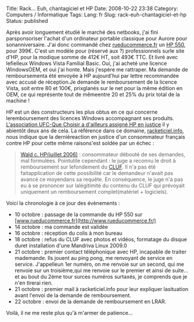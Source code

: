 Title: Rack... Euh, chantagiciel et HP
Date: 2008-10-22 23:38
Category: Computers / Informatique
Tags:
Lang: fr
Slug: rack-euh-chantagiciel-et-hp
Status: published

Après avoir longuement étudié le marché des netbooks, j'ai fini parsponsoriser l'achat d'un ordinateur portable classique pour Aurore pour sonanniversaire. J'ai donc commandé chez [rueducommerce.fr](http://www.rueducommerce.fr) un [HP 550](http://h10010.www1.hp.com/wwpc/fr/fr/sm/WF06a/321957-321957-64295-89315-89315-3764998.html), pour 399€. C'est un modèle pour (réservé aux ?) professionnels surle site d'HP, pour la modique somme de 412€ HT, soit 493€ TTC. Et livré avec lefielleux Windows Vista Familial Basic. Oui, j'ai acheté une licence WindowsOEM, et oui j'ai honte. Mais j'espère me rattraper. Ma demande de remboursementa été envoyée à HP aujourd'hui par lettre recommandée avec accusé de réception.Je demande le remboursement de la licence Vista, soit entre 80 et 100€, prixglanés sur le net pour la même édition en OEM, ce qui représente tout de mêmeentre 20 et 25% du prix total de la machine !

HP est un des constructeurs les plus obtus en ce qui concerne leremboursement des licences Windows accompagnant ses produits. [L'association UFC-Que Choisir a d'ailleurs assigné HP en justice](http://www.quechoisir.org/Position.jsp?id=Ressources:Positions:D5AEF50387DEA911C1257244003D9415&categorie=NoeudPClassement:EEBD39FA924319E6C1256F0100349092&catcss=IMA201) il y abientôt deux ans de cela. La référence dans ce domaine, [racketiciel.info](/documentation/positions), nous indique que la dernièreaction en justice d'un consommateur français contre HP pour cette même raisons'est soldée par un échec :

> [Wald c. HP(juillet 2006)](http://www.aful.org/media/document/JugementSW060705.pdf) : consommateur débouté de ses demandes, mal formulées. Pointutile cependant : le juge a reconnu le droit à remboursement sur lefondement du [CLUF](http://www.racketiciel.info/documentation/glossaire#cluf "\"Contrat"). Il n'a pas été faitapplication de cette possibilité car le demandeur n'avait pas avancé ce moyendans sa requête. En conséquence, le juge n'a pas eu à se prononcer sur lalégitimité du contenu du CLUF qui prévoyait uniquement un remboursement complet(matériel + logiciels).

Voici la chronologie à ce jour des évènements :

-   10 octobre : passage de la commande du HP 550 sur [www.rueducommerce.fr](http://www.rueducommerce.fr/)
-   14 octobre : ma commande est validée
-   16 octobre : réception du colis à mon bureau
-   18 octobre : refus du CLUF avec photos et vidéos, formatage du disque duret installation d'une Mandriva Linux 2009.0
-   21 octobre : premier contact téléphonique avec HP, incapable de traiter mademande. Ils jouent au ping pong, me renvoyant de service en service. J'appelleun 1er numéro, on me renvoie sur un second, qui me renvoie sur un troisième,qui me renvoie sur le premier et ainsi de suite... et au bout du 2ème tour surces numéros surtaxés, je comprends que je n'en tirerai rien.
-   21 octobre : premier mail à racketiciel.info pour leur expliquer lasituation avant l'envoi de la demande de remboursement.
-   22 octobre : envoi de la demande de remboursement en LRAR.

Voilà, il ne me reste plus qu'à m'armer de patience...

